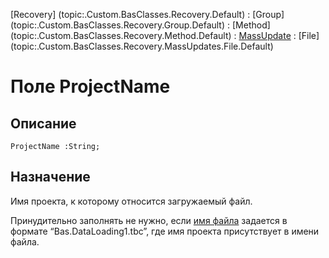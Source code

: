 ﻿---
Link: .Recovery.MassUpdates.File.@ProjectName
---

[Recovery]  (topic:.Custom.BasClasses.Recovery.Default) :
[Group]     (topic:.Custom.BasClasses.Recovery.Group.Default) :
[Method]    (topic:.Custom.BasClasses.Recovery.Method.Default) :
[MassUpdate](topic:.Custom.BasClasses.Recovery.MassUpdates.Default) :
[File]      (topic:.Custom.BasClasses.Recovery.MassUpdates.File.Default)

# Поле ProjectName

## Описание

    ProjectName :String;

## Назначение

Имя проекта, к которому относится загружаемый файл.

Принудительно заполнять не нужно, если [имя файла](FileName) задается в формате “Bas.DataLoading1.tbc”,
где имя проекта присутствует в имени файла.